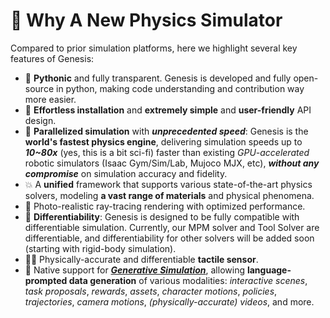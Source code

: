 # 🧬 Why A New Physics Simulator
Compared to prior simulation platforms, here we highlight several key features of Genesis:
- 🐍 **Pythonic** and fully transparent. Genesis is developed and fully open-source in python, making code understanding and contribution way more easier.
- 👶 **Effortless installation** and **extremely simple** and **user-friendly** API design.
- 🚀 **Parallelized simulation** with ***unprecedented speed***: Genesis is the **world's fastest physics engine**, delivering simulation speeds up to ***10~80x*** (yes, this is a bit sci-fi) faster than existing *GPU-accelerated* robotic simulators (Isaac Gym/Sim/Lab, Mujoco MJX, etc), ***without any compromise*** on simulation accuracy and fidelity.
- 💥 A **unified** framework that supports various state-of-the-art physics solvers, modeling **a vast range of materials** and physical phenomena.
- 📸 Photo-realistic ray-tracing rendering with optimized performance.
- 📐 **Differentiability**: Genesis is designed to be fully compatible with differentiable simulation. Currently, our MPM solver and Tool Solver are differentiable, and differentiability for other solvers will be added soon (starting with rigid-body simulation).
- ☝🏻 Physically-accurate and differentiable **tactile sensor**.
- 🌌 Native support for ***[Generative Simulation](https://arxiv.org/abs/2305.10455)***, allowing **language-prompted data generation** of various modalities: *interactive scenes*, *task proposals*, *rewards*, *assets*, *character motions*, *policies*, *trajectories*, *camera motions*, *(physically-accurate) videos*, and more.


